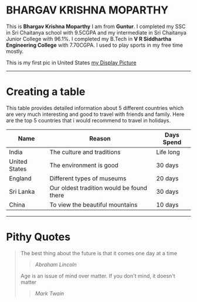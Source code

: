 # BHARGAV KRISHNA MOPARTHY

This is **Bhargav Krishna Moparthy** I am from **Guntur**. I completed my SSC in Sri Chaitanya school with 9.5CGPA and my intermediate in Sri Chaitanya Junior College with 96.1%. I completed my B.Tech in **V R Siddhartha Engineering College** with 7.70CGPA. I used to play sports in my free time mostly. 

This is my first pic in United States [my Display Picture](https://github.com/Moparthy1999/assignment2-moparthy/blob/main/Bhargav%20pic.jpg)

***

# Creating a table

This table provides detailed information about 5 different countries which are very much interesting and good to travel with friends and family. Here are the top 5 countries that i would recommend to travel in holidays.

| Name | Reason | Days Spend |
| --- | --- | --- |
| India | The culture and traditions | Life long |
| United States | The environment is good | 30 days |
| England | Different types of museums | 20 days |
| Sri Lanka | Our oldest tradition would be found there | 30 days |
| China | To view the beautiful mountains | 10 days  |

***

# Pithy Quotes
> The best thing about the future is that it comes one day at a time
> 
>> *Abraham Lincoln*
>
> Age is an issue of mind over matter. If you don't mind, it doesn't matter
>
>> *Mark Twain*
